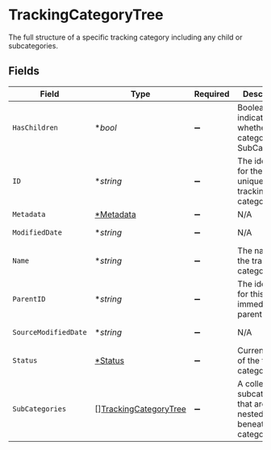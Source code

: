 # TrackingCategoryTree

The full structure of a specific tracking category including any child or subcategories.


## Fields

| Field                                                                 | Type                                                                  | Required                                                              | Description                                                           | Example                                                               |
| --------------------------------------------------------------------- | --------------------------------------------------------------------- | --------------------------------------------------------------------- | --------------------------------------------------------------------- | --------------------------------------------------------------------- |
| `HasChildren`                                                         | **bool*                                                               | :heavy_minus_sign:                                                    | Boolean value indicating whether this category has SubCategories      |                                                                       |
| `ID`                                                                  | **string*                                                             | :heavy_minus_sign:                                                    | The identifier for the item, unique per tracking category             |                                                                       |
| `Metadata`                                                            | [*Metadata](../../models/shared/metadata.md)                          | :heavy_minus_sign:                                                    | N/A                                                                   |                                                                       |
| `ModifiedDate`                                                        | **string*                                                             | :heavy_minus_sign:                                                    | N/A                                                                   | 2022-10-23T00:00:00.000Z                                              |
| `Name`                                                                | **string*                                                             | :heavy_minus_sign:                                                    | The name of the tracking category                                     |                                                                       |
| `ParentID`                                                            | **string*                                                             | :heavy_minus_sign:                                                    | The identifier for this item's immediate parent                       |                                                                       |
| `SourceModifiedDate`                                                  | **string*                                                             | :heavy_minus_sign:                                                    | N/A                                                                   | 2022-10-23T00:00:00.000Z                                              |
| `Status`                                                              | [*Status](../../models/shared/status.md)                              | :heavy_minus_sign:                                                    | Current state of the tracking category.                               |                                                                       |
| `SubCategories`                                                       | [][TrackingCategoryTree](../../models/shared/trackingcategorytree.md) | :heavy_minus_sign:                                                    | A collection of subcategories that are nested beneath this category.  |                                                                       |